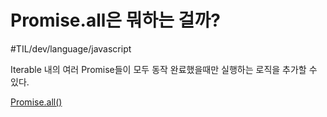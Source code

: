 # Promise.all은 뭐하는 걸까? 
#TIL/dev/language/javascript

Iterable 내의 여러 Promise들이 모두 동작 완료했을때만 실행하는 로직을 추가할 수 있다. 

 [Promise.all()](https://developer.mozilla.org/ko/docs/Web/JavaScript/Reference/Global_Objects/Promise/all) 
